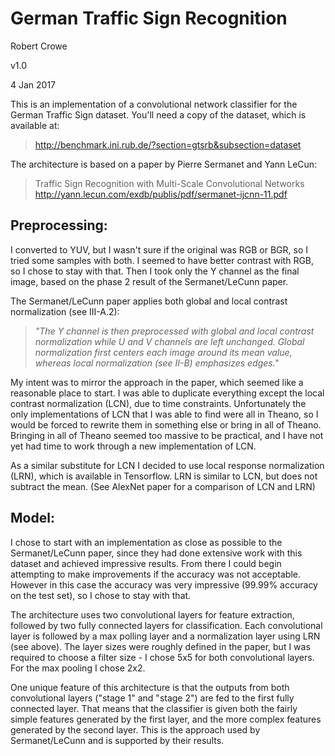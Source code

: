 # German Traffic Sign Recognition

Robert Crowe

v1.0

4 Jan 2017

This is an implementation of a convolutional network classifier for the German Traffic Sign
dataset.  You'll need a copy of the dataset, which is available at:

>http://benchmark.ini.rub.de/?section=gtsrb&subsection=dataset
    
The architecture is based on a paper by Pierre Sermanet and Yann LeCun:

>Traffic Sign Recognition with Multi-Scale Convolutional Networks
    http://yann.lecun.com/exdb/publis/pdf/sermanet-ijcnn-11.pdf

## Preprocessing:

I converted to YUV, but I wasn't sure if the original was RGB or BGR, so I tried some samples with 
both. I seemed to have better contrast with RGB, so I chose to stay with that. Then I took only the 
Y channel as the final image, based on the phase 2 result of the Sermanet/LeCunn paper.

The Sermanet/LeCunn paper applies both global and local contrast normalization (see III-A.2):

>_"The Y channel is then preprocessed with global and local contrast normalization while U and V channels 
are left unchanged. Global normalization first centers each image around its mean value, whereas local 
normalization (see II-B) emphasizes edges."_

My intent was to mirror the approach in the paper, which seemed like a reasonable place to start. I was 
able to duplicate everything except the local contrast normalization (LCN), due to time constraints. 
Unfortunately the only implementations of LCN that I was able to find were all in Theano, so I would 
be forced to rewrite them in something else or bring in all of Theano. Bringing in all of Theano seemed 
too massive to be practical, and I have not yet had time to work through a new implementation of LCN.

As a similar substitute for LCN I decided to use local response normalization (LRN), which is available 
in Tensorflow. LRN is similar to LCN, but does not subtract the mean. (See AlexNet paper for a comparison 
of LCN and LRN)

## Model:

I chose to start with an implementation as close as possible to the Sermanet/LeCunn paper, since they had done 
extensive work with this dataset and achieved impressive results. From there I could begin attempting to make 
improvements if the accuracy was not acceptable. However in this case the accuracy was very impressive (99.99% 
accuracy on the test set), so I chose to stay with that.

The architecture uses two convolutional layers for feature extraction, followed by two fully connected layers 
for classification. Each convolutional layer is followed by a max polling layer and a normalization layer using 
LRN (see above). The layer sizes were roughly defined in the paper, but I was required to choose a filter size - 
I chose 5x5 for both convolutional layers. For the max pooling I chose 2x2.

One unique feature of this architecture is that the outputs from both convolutional layers ("stage 1" and "stage 2") 
are fed to the first fully connected layer. That means that the classifier is given both the fairly simple features 
generated by the first layer, and the more complex features generated by the second layer. This is the approach 
used by Sermanet/LeCunn and is supported by their results.
